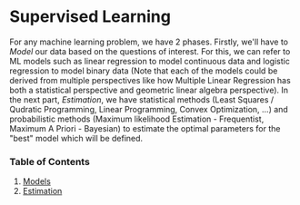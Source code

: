 # Supervised Learning

For any machine learning problem, we have 2 phases. Firstly, we'll have to *Model* our data based on the questions of interest. For this, we can refer to ML models such as linear regression to model continuous data and logistic regression to model binary data (Note that each of the models could be derived from multiple perspectives like how Multiple Linear Regression has both a statistical perspective and geometric linear algebra perspective). In the next part, *Estimation*, we have statistical methods (Least Squares / Qudratic Programming, Linear Programming, Convex Optimization, ...) and probabilistic methods (Maximum likelihood Estimation - Frequentist, Maximum A Priori - Bayesian) to estimate the optimal parameters for the "best" model which will be defined.

### Table of Contents

1. [Models]()
2. [Estimation]()

